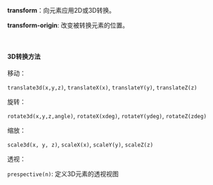 **transform**：向元素应用2D或3D转换。

**transform-origin**: 改变被转换元素的位置。	

<br/>

#### 3D转换方法

移动：

`translate3d(x,y,z)`, `translateX(x)`, `translateY(y)`, `translateZ(z)`

旋转：

`rotate3d(x,y,z,angle)`, `rotateX(xdeg)`, `rotateY(ydeg)`, `rotateZ(zdeg)`

缩放：

`scale3d(x, y, z)`, `scaleX(x)`, `scaleY(y)`, `scaleZ(z)`


透视：

`prespective(n)`: 定义3D元素的透视视图

